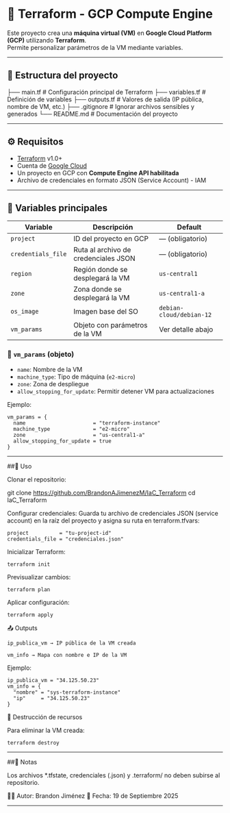 # 🚀 Terraform - GCP Compute Engine

Este proyecto crea una **máquina virtual (VM)** en **Google Cloud Platform (GCP)** utilizando **Terraform**.  
Permite personalizar parámetros de la VM mediante variables.

---

## 📂 Estructura del proyecto

├── main.tf # Configuración principal de Terraform
├── variables.tf # Definición de variables
├── outputs.tf # Valores de salida (IP pública, nombre de VM, etc.)
├── .gitignore # Ignorar archivos sensibles y generados
└── README.md # Documentación del proyecto


---

## ⚙️ Requisitos

- [Terraform](https://developer.hashicorp.com/terraform/downloads) v1.0+
- Cuenta de [Google Cloud](https://cloud.google.com/)
- Un proyecto en GCP con **Compute Engine API habilitada**
- Archivo de credenciales en formato JSON (Service Account) - IAM

---

## 📌 Variables principales

| Variable            | Descripción                                   | Default                  |
|---------------------|-----------------------------------------------|--------------------------|
| `project`           | ID del proyecto en GCP                        | — (obligatorio)          |
| `credentials_file`  | Ruta al archivo de credenciales JSON          | — (obligatorio)          |
| `region`            | Región donde se desplegará la VM              | `us-central1`            |
| `zone`              | Zona donde se desplegará la VM                | `us-central1-a`          |
| `os_image`          | Imagen base del SO                            | `debian-cloud/debian-12` |
| `vm_params`         | Objeto con parámetros de la VM                | Ver detalle abajo        |

### 📌 `vm_params` (objeto)
- `name`: Nombre de la VM  
- `machine_type`: Tipo de máquina (`e2-micro`)  
- `zone`: Zona de despliegue  
- `allow_stopping_for_update`: Permitir detener VM para actualizaciones  

Ejemplo:
```hcl
vm_params = {
  name                      = "terraform-instance"
  machine_type              = "e2-micro"
  zone                      = "us-central1-a"
  allow_stopping_for_update = true
}
```
---
##🚀 Uso

Clonar el repositorio:

git clone https://github.com/BrandonAJimenezM/IaC_Terraform
cd IaC_Terraform


Configurar credenciales:
Guarda tu archivo de credenciales JSON (service account) en la raíz del proyecto y asigna su ruta en terraform.tfvars:
```hcl
project          = "tu-project-id"
credentials_file = "credenciales.json"
```

Inicializar Terraform:
```hcl
terraform init
```


Previsualizar cambios:
```hcl
terraform plan
```


Aplicar configuración:
```hcl
terraform apply
```

📤 Outputs
```hcl
ip_publica_vm → IP pública de la VM creada

vm_info → Mapa con nombre e IP de la VM
```
Ejemplo:
```hcl
ip_publica_vm = "34.125.50.23"
vm_info = {
  "nombre" = "sys-terraform-instance"
  "ip"     = "34.125.50.23"
}
```
🛑 Destrucción de recursos

Para eliminar la VM creada:
```
terraform destroy
```
---
##📝 Notas

Los archivos *.tfstate, credenciales (.json) y .terraform/ no deben subirse al repositorio.


👨‍💻 Autor: Brandon Jiménez
📅 Fecha: 19 de Septiembre 2025

---

